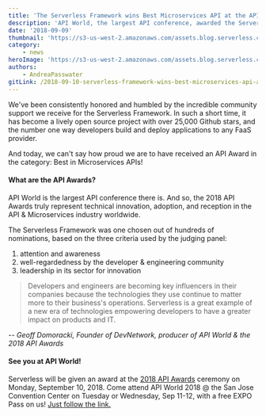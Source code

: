 ```yaml
---
title: 'The Serverless Framework wins Best Microservices API at the API Awards!'
description: 'API World, the largest API conference, awarded the Serverless Framework the top honor for Microservices API!'
date: '2018-09-09'
thumbnail: 'https://s3-us-west-2.amazonaws.com/assets.blog.serverless.com/API-award/Serverless_Social_API-Awards-2018-min.gif'
category:
    - news
heroImage: 'https://s3-us-west-2.amazonaws.com/assets.blog.serverless.com/featured-posts/02_Best-Microservices-API-.png'
authors:
    - AndreaPasswater
gitLink: /2018-09-10-serverless-framework-wins-best-microservices-api-awards.md
---
```


We've been consistently honored and humbled by the incredible community support we receive for the Serverless Framework. In  such a short time, it has become a lively open source project with over 25,000 Github stars, and the number one way developers build and deploy applications to any FaaS provider.

And today, we can't say how proud we are to have received an API Award in the category: Best in Microservices APIs!

#### What are the API Awards?

API World is the largest API conference there is. And so, the 2018 API Awards truly represent technical innovation, adoption, and reception in the API & Microservices industry worldwide.

The Serverless Framework was one chosen out of hundreds of nominations, based on the three criteria used by the judging panel:
1. attention and awareness
2. well-regardedness by the developer & engineering community
3. leadership in its sector for innovation

> Developers and engineers are becoming key influencers in their companies because the technologies they use continue to matter more to their business's operations. Serverless is a great example of a new era of technologies empowering developers to have a greater impact on products and IT.

_-- Geoff Domoracki, Founder of DevNetwork, producer of API World & the 2018 API Awards_

#### See you at API World!

Serverless will be given an award at the [2018 API Awards](http://apiworld.co/) ceremony on Monday, September 10, 2018. Come attend API World 2018 @ the San Jose Convention Center on Tuesday or Wednesday, Sep 11-12, with a free EXPO Pass on us! [Just follow the link.](https://www.eventbrite.com/e/api-world-2018-tickets-39700253527?discount=APIawards-expopass)
